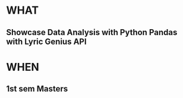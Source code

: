 # WHAT

## Showcase Data Analysis with Python Pandas with Lyric Genius API

# WHEN

## 1st sem Masters
